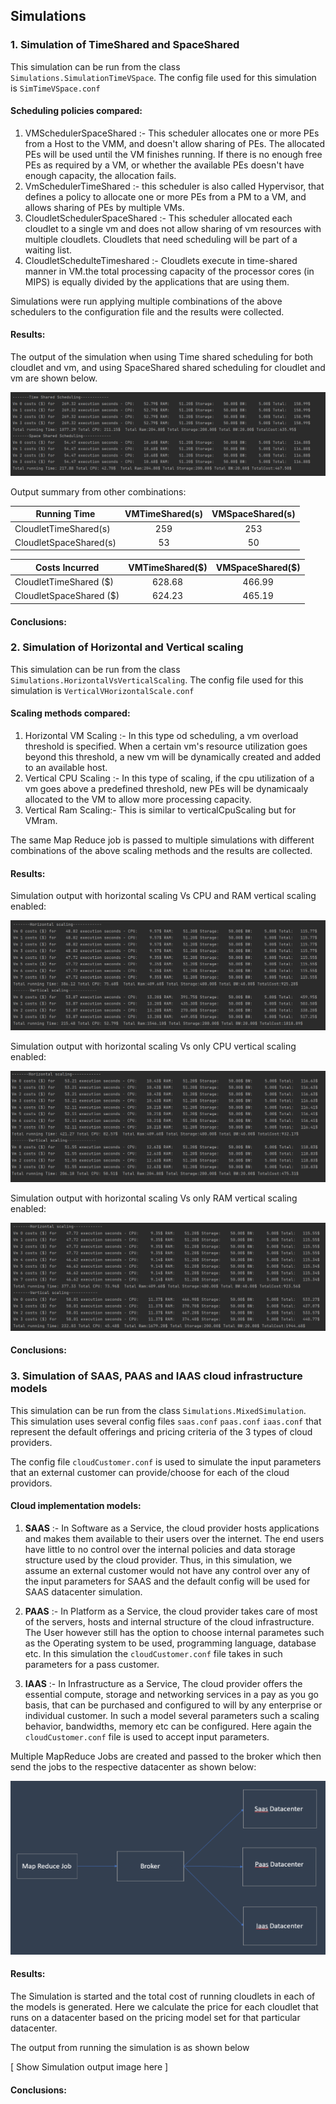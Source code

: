 ## Simulations

### 1. Simulation of TimeShared and SpaceShared 

This simulation can be run from the class ``Simulations.SimulationTimeVSpace``. The config file used for this simulation is ```SimTimeVSpace.conf```

#### Scheduling policies compared: 
1. VMSchedulerSpaceShared :- This scheduler allocates one or more PEs from a Host to the VMM, and doesn't allow sharing of PEs. The allocated PEs will be used until the VM finishes running. If
there is no enough free PEs as required by a VM, or whether the available PEs doesn't have enough capacity, the allocation fails.
2. VmSchedulerTimeShared :- this scheduler is also called Hypervisor,
that defines a policy to allocate one or more PEs from a PM to a VM, and allows sharing of PEs
by multiple VMs.
3. CloudletSchedulerSpaceShared :- This scheduler allocated each cloudlet to a single vm and does not allow sharing of vm resources with multiple cloudlets. Cloudlets that need scheduling will be part of a waiting list.
4. CloudletSchedulteTimeshared :- Cloudlets execute in time-shared manner in VM.the total processing capacity of the processor cores (in
MIPS) is equally divided by the applications that are using them.

Simulations were run applying multiple combinations of the above schedulers to the configuration file  and the results were collected.

#### Results: 

The output of the simulation when using Time shared scheduling for both cloudlet and vm, and using SpaceShared shared scheduling for cloudlet and vm are shown below.

![image](./images/TimeVSpace.PNG)

Output summary from other combinations:

|  Running Time           | VMTimeShared(s)  | VMSpaceShared(s)  |
| -------------           |:-------------:   |     :-----:       |
| CloudletTimeShared(s)   |     259          |     253           |
| CloudletSpaceShared(s)  |     53           |     50            |

|  Costs Incurred         | VMTimeShared($)  | VMSpaceShared($)  |
| -------------           |:-------------:   |     :-----:       |
| CloudletTimeShared ($)  |     628.68       |     466.99        |
| CloudletSpaceShared ($) |     624.23       |     465.19        |

#### Conclusions:




### 2. Simulation of Horizontal and Vertical scaling

This simulation can be run from the class ``Simulations.HorizontalVsVerticalScaling``. The config file used for this simulation is ```VerticalVHorizontalScale.conf```

#### Scaling methods compared:
1. Horizontal VM Scaling :- In this type od scheduling, a vm overload threshold is specified. When a certain vm's resource utilization goes beyond this threshold, a new vm will be dynamically created and added to an available host.
2. Vertical CPU Scaling :- In this type of scaling, if the cpu utilization of a vm goes above a predefined threshold, new PEs will be dynamicaaly allocated to the VM to allow more processing capacity.
3. Vertical Ram Scaling:- This is similar to verticalCpuScaling but for VMram.

The same Map Reduce job is passed to multiple simulations with different combinations of the above scaling methods and the results are collected. 

#### Results:

Simulation output with horizontal scaling Vs CPU and RAM vertical scaling enabled:

![Image](./images/HSVCPURAM.PNG)

Simulation output with horizontal scaling Vs only CPU vertical scaling enabled:

![Image](./images/HSVCPU.PNG)

Simulation output with horizontal scaling Vs only RAM vertical scaling enabled:

![Image](./images/HSVRAM.PNG)

#### Conclusions:


### 3. Simulation of SAAS, PAAS and IAAS cloud infrastructure models

This simulation can be run from the class ``Simulations.MixedSimulation``. This simulation uses several config files ```saas.conf``` ```paas.conf``` ```iaas.conf``` that represent the default offerings and pricing criteria of the 3 types of cloud providers.

The config file ```cloudCustomer.conf``` is used to simulate the input parameters that an external customer can provide/choose for each of the cloud providors.

#### Cloud implementation models:
1. <b>SAAS</b> :- In Software as a Service, the cloud provider hosts applications and makes them available to their users over the internet. The end users have little to no control over the internal policies and data storage structure used by the cloud provider.
Thus, in this simulation, we assume an external customer would not have any control over any of the input parameters for SAAS and the default config will be used for SAAS datacenter simulation.

2. <b>PAAS</b> :- In Platform as a Service, the cloud provider takes care of most of the servers, hosts and internal structure of the cloud infrastructure. The User however still has the option to choose internal parametes such as the Operating system to be used, programming language, database etc. In this simulation the ```cloudCustomer.conf``` file takes in such parameters for a pass customer. 
3. <b>IAAS</b> :- In Infrastructure as a Service, The cloud provider offers the essential compute, storage and networking services in a pay as you go basis, that can be purchased and configured to will by any enterprise or individual customer. In such a model several parameters such a scaling behavior, bandwidths, memory etc can be configured. Here again the ```cloudCustomer.conf```  file is used to accept input parameters.

Multiple MapReduce Jobs are created and passed to the broker which then send the jobs to the respective datacenter as shown below:

![Image](./images/mixedImpl.PNG)



#### Results:

The Simulation is started and the total cost of running cloudlets in each of the models is generated. Here we calculate the price for each cloudlet that runs on a datacenter based on the pricing model set for that particular datacenter.

The output from running the simulation is as shown below

[ Show Simulation output image here ]

#### Conclusions:



